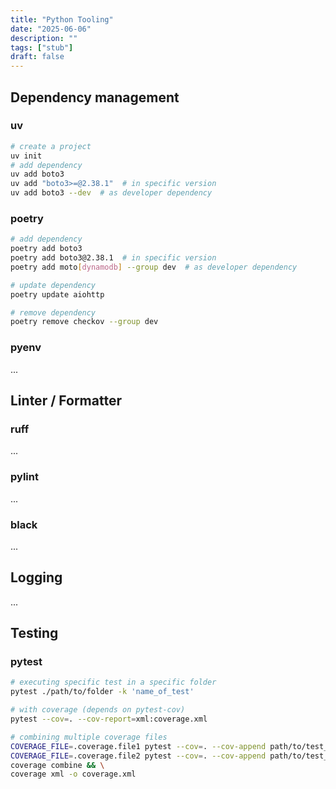 ```yaml
---
title: "Python Tooling"
date: "2025-06-06"
description: ""
tags: ["stub"]
draft: false
---
```


## Dependency management

### uv
```bash
# create a project
uv init 
# add dependency
uv add boto3
uv add "boto3>=@2.38.1"  # in specific version
uv add boto3 --dev  # as developer dependency
```

### poetry
```bash
# add dependency
poetry add boto3
poetry add boto3@2.38.1  # in specific version
poetry add moto[dynamodb] --group dev  # as developer dependency

# update dependency
poetry update aiohttp

# remove dependency
poetry remove checkov --group dev
```

### pyenv
...

## Linter / Formatter

### ruff 
...

### pylint 
... 

### black
... 


## Logging
...

## Testing

### pytest
```bash
# executing specific test in a specific folder
pytest ./path/to/folder -k 'name_of_test'

# with coverage (depends on pytest-cov)
pytest --cov=. --cov-report=xml:coverage.xml

# combining multiple coverage files 
COVERAGE_FILE=.coverage.file1 pytest --cov=. --cov-append path/to/test_folder_1 && \
COVERAGE_FILE=.coverage.file2 pytest --cov=. --cov-append path/to/test_folder_2 && \
coverage combine && \
coverage xml -o coverage.xml
```
